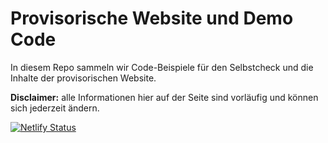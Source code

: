 # Provisorische Website und Demo Code

In diesem Repo sammeln wir Code-Beispiele für den Selbstcheck und die Inhalte der provisorischen Website.

__Disclaimer:__
alle Informationen hier auf der Seite sind vorläufig und können sich jederzeit ändern.


[![Netlify Status](https://api.netlify.com/api/v1/badges/55d15cda-0dd0-4176-acd5-04638865bf45/deploy-status)](https://app.netlify.com/sites/fascinating-smakager-e8ba31/deploys)
